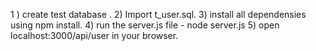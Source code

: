 1 ) create test database .
2) Import t_user.sql.
3) install all dependensies using npm install.
4) run the server.js file - node server.js
5) open localhost:3000/api/user in your browser.
